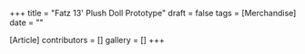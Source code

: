 +++
title = "Fatz 13' Plush Doll Prototype"
draft = false
tags = [Merchandise]
date = ""

[Article]
contributors = []
gallery = []
+++